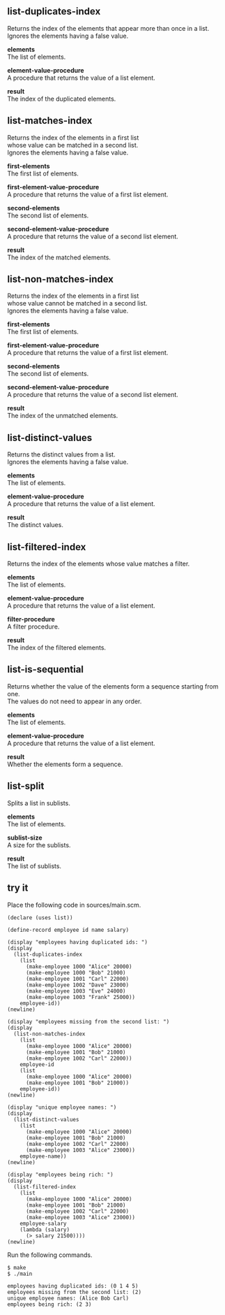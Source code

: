 list-duplicates-index
---------------------
Returns the index of the elements that appear more than once in a list.  
Ignores the elements having a false value.

__elements__  
The list of elements.

__element-value-procedure__  
A procedure that returns the value of a list element.

__result__  
The index of the duplicated elements.

list-matches-index
------------------
Returns the index of the elements in a first list  
whose value can be matched in a second list.  
Ignores the elements having a false value.

__first-elements__  
The first list of elements.

__first-element-value-procedure__  
A procedure that returns the value of a first list element.

__second-elements__  
The second list of elements.

__second-element-value-procedure__  
A procedure that returns the value of a second list element.

__result__  
The index of the matched elements.

list-non-matches-index
----------------------
Returns the index of the elements in a first list  
whose value cannot be matched in a second list.  
Ignores the elements having a false value.

__first-elements__  
The first list of elements.

__first-element-value-procedure__  
A procedure that returns the value of a first list element.

__second-elements__  
The second list of elements.

__second-element-value-procedure__  
A procedure that returns the value of a second list element.

__result__  
The index of the unmatched elements.

list-distinct-values
--------------------
Returns the distinct values from a list.  
Ignores the elements having a false value.

__elements__  
The list of elements.

__element-value-procedure__  
A procedure that returns the value of a list element.

__result__  
The distinct values.

list-filtered-index
-------------------
Returns the index of the elements whose value matches a filter.

__elements__  
The list of elements.

__element-value-procedure__  
A procedure that returns the value of a list element.

__filter-procedure__  
A filter procedure.

__result__  
The index of the filtered elements.

list-is-sequential
------------------
Returns whether the value of the elements form a sequence starting from one.  
The values do not need to appear in any order.

__elements__  
The list of elements.

__element-value-procedure__  
A procedure that returns the value of a list element.

__result__  
Whether the elements form a sequence.

list-split
----------
Splits a list in sublists.

__elements__  
The list of elements.

__sublist-size__  
A size for the sublists.

__result__  
The list of sublists.

try it
------
Place the following code in sources/main.scm.

    (declare (uses list))

    (define-record employee id name salary)

    (display "employees having duplicated ids: ")
    (display
      (list-duplicates-index
        (list
          (make-employee 1000 "Alice" 20000)
          (make-employee 1000 "Bob" 21000)
          (make-employee 1001 "Carl" 22000)
          (make-employee 1002 "Dave" 23000)
          (make-employee 1003 "Eve" 24000)
          (make-employee 1003 "Frank" 25000))
        employee-id))
    (newline)

    (display "employees missing from the second list: ")
    (display
      (list-non-matches-index
        (list
          (make-employee 1000 "Alice" 20000)
          (make-employee 1001 "Bob" 21000)
          (make-employee 1002 "Carl" 22000))
        employee-id
        (list
          (make-employee 1000 "Alice" 20000)
          (make-employee 1001 "Bob" 21000))
        employee-id))
    (newline)

    (display "unique employee names: ")
    (display
      (list-distinct-values
        (list
          (make-employee 1000 "Alice" 20000)
          (make-employee 1001 "Bob" 21000)
          (make-employee 1002 "Carl" 22000)
          (make-employee 1003 "Alice" 23000))
        employee-name))
    (newline)

    (display "employees being rich: ")
    (display
      (list-filtered-index
        (list
          (make-employee 1000 "Alice" 20000)
          (make-employee 1001 "Bob" 21000)
          (make-employee 1002 "Carl" 22000)
          (make-employee 1003 "Alice" 23000))
        employee-salary
        (lambda (salary)
          (> salary 21500))))
    (newline)

Run the following commands.

    $ make
    $ ./main

    employees having duplicated ids: (0 1 4 5)
    employees missing from the second list: (2)
    unique employee names: (Alice Bob Carl)
    employees being rich: (2 3)
